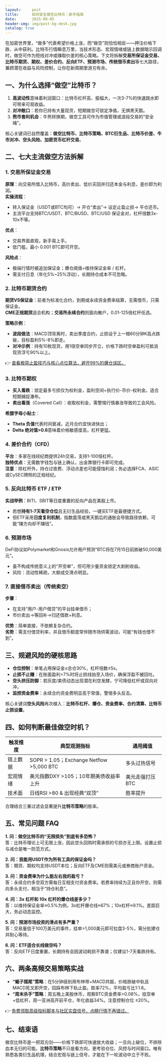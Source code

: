 ```yaml
---
layout:     post
title:      如何安全做空比特币：新手指南
date:       2025-09-05
header-img: img/post-bg-desk.jpg
catalog: true
---
```


在加密世界里，“做多”代表希望价格上涨，而“做空”则恰恰相反——押注价格下跌、从中获利。比特币行情瞬息万里，当技术形态、宏观情绪或链上数据暗示回调时，做空可作为短线对冲或赚取价差的核心策略。下文将拆解**交易所保证金交易、比特币期货、期权、差价合约、反向ETF、预测市场、传统借币卖出**等七大路径，兼顾潜在收益与风险控制，让你在新周期里游刃有余。

## 一、为什么选择“做空”比特币？

1. **高波动性**意味着利润窗口：比特币杠杆高、振幅大，一次3-7%的快速跳水即可带来可观收益。  
2. **对冲敞口**：若你已持有大量现货，短期做空可锁定净值，无惧黑天鹅。  
3. **熊市套利机会**：牛熊转换期，做空工具可作为市值管理或波段交易的“安全绳”。

核心关键词已自然覆盖：**做空比特币、比特币策略、BTC衍生品、比特币价差、牛市对冲、空头风险、加密货币杠杆交易**。

## 二、七大主流做空方法拆解

### 1. 交易所保证金交易

**原理**：向交易所借入比特币，高价卖出、低价买回并归还本金与利息，差价即为利润。  
**实操流程**：  
- 转入保证金（USDT或BTC均可）→ 开仓“卖出”→ 设定止盈止损→ 平仓还币。  
- 主流平台支持BTC/USDT、BTC/BUSD、BTC/USD 保证金对，杠杆倍数3x-10x不等。

**优点**：  
- 交易界面直观，新手易上手。  
- 低门槛，最小 0.001 BTC即可开空。  

**风险点**：  
- 极端行情时被追加保证金；爆仓阈值=维持保证金率 / 杠杆。  
- 需支付日息（年化5%~25%浮动），长期持仓成本不可忽略。

### 2. 比特币期货合约

**期货VS保证金**：前者为标准化合约，到期或永续资金费率结算，无需借币，只需保证金。  
**CME正规期货**适合机构；**交易所永续合约**则面向散户，0.01-125倍杠杆任选。  

**策略示例**：  
- **波段做法**：MACD顶背离时，卖出季度合约，止损设于上一根60分钟K高点跌破，目标盈利5%-8%即走。  
- **对冲示例**：持有10枚现货，用1倍空单同步开立，价格下跌时空单盈利可抵消现货浮亏90%以上。

👉 [查看极简止盈技巧与核心点位算法，避开99%的爆仓误区。](https://okxdog.com/)

### 3. 比特币期权

- **买入看跌**：锁定最多亏损仅为权利金，盈利空间=执行价-币价-权利金。适合短期捕捉瀑布。  
- **卖出看涨**（Covered Call）：收取权利金，需警惕行情暴涨导致的工会风险。  

**希腊字母小贴士**：  
- **Theta 负值**代表时间衰减，近月合约宜快进快出；  
- **Delta 绝对值>0.6**意味着价格敏感度高，杠杆更猛。

### 4. 差价合约（CFD）

**平台**：多家在线经纪商提供24h交易，支持1-100倍杠杆。  
**独特优点**：无需数字钱包与链上确认，出金靠银行卡即可完成。  
**注意**：除杠杆外，持仓过夜费、浮动点差也可能侵蚀利润；务必选择FCA、ASIC或CySEC牌照的正规经纪。

### 5. 反向比特币 ETF / ETP

**实战举例**：BITI、SBIT等日度重置的反向产品在美股上市。  
- 若想**持有1-7天看空仓位**且无衍生品经验，一键买ETF是最便捷方式。  
- 但ETF采用**日度复利机制**，指数震荡或黑天鹅后的通胀会导致路径依赖，可能“赚方向却不赚钱”。

### 6. 预测市场

DeFi协议如Polymarket和Gnosis允许用户预测“BTC将在7月15日前跌破50,000美元”。  
- 虽不构成传统意义上的“开空单”，但可用少量资金锁定大剥削收益。  
- 风险：流动性稀疏，大额成交滑点明显。

### 7. 直接借币卖出（传统卖空）

**步骤**：  
- 在支持“用户-用户借贷”的平台挂单借币；  
- 市价卖出→等回补→归还借款+利息。  

**优势**：简单直接，不依赖复杂合约。  
**劣势**：需支付借贷利率，并且借币额度常伴随市场供需波动，可能“有钱也借不到”。

## 三、规避风险的硬核思路

- **仓位控制**：单笔占用保证金≤总仓30%，杠杆倍数≤5x。  
- **止损不止赚**：在账面盈利+7%时将止损线抬至入场价，确保浮盈不被回吐。  
- **空头挤压防御**：若灰度/美债动态出现潜在利空发酵，宁可降低杠杆或双向对冲。  
- **监控资金费率**：永续合约资金费明显高于常值，警惕多头反击。  

核心关键词**空头风险**再次植入：**比特币杠杆、爆仓、资金费率、合约清算、比特币止损设置**。

## 四、如何判断最佳做空时机？

| 触发维度 | 典型观测指标 | 通用阈值 |
|---|---|---|
| 链上数据 | SOPR > 1.05；Exchange Netflow >5,000 BTC | 多头过热信号 |
| 宏观情绪 | 美元指数DXY >105；10年期美债收益率上升 | 美元走强打压BTC |
| 技术面 | 日线RSI >80 & 出现经典“双顶” | 胜率提升 |

合理结合三重过滤会显著提升**比特币策略**的胜率。

## 五、常见问题 FAQ

**1. 问：做空比特币的“无限损失”到底有多恐怖？**  
答：比特币理论上可无限上涨，因此空头回购时需承担的亏损亦无上限。设置止损与减仓是唯一防范方式。

**2. 问：我能用USDT作为所有工具的保证金吗？**  
答：期货、期权均支持USDT本位；反向ETF及CME则需美元或券商账户资金。

**3. 问：资金费率为什么能左右我的盈亏？**  
答：永续合约多空双方需每日互相支付资金费率。若费率持续为正且你开空，则需向多头支付，相当于“持仓利息”。

**4. 问：3x 杠杆和 10x 杠杆的爆仓线差多少？**  
答：以维持保证金率≈0.5%为例，3x杠杆爆仓线≈67%；10x杠杆≈9.1%。差距巨大，务必动态监控。

**5. 问：预测市场投资的滑点有多严重？**  
答：交易量低于100万美元的事件，挂单>1,000美元即可拉盘3-5%，需分批建仓并耐心等待。

**6. 问：ETF适合长线做空吗？**  
答：反向ETF日度重置，长期持有会因波动耗损不靠谱；仅建议1-7天看跌持有。

## 六、两条高频交易策略实战

- **“蝎子摆尾”策略**：在5分钟级别用布林带+MACD共振，价格跌破中轨且MACD死叉即开空，回踩布林下轨止盈。胜率72%，平均盈亏比1:1.6。  
- **“周末杀手”策略**：周五晚上美股休币，观察BTC资金费率>0.08%，挂空单+低杠杆，周一亚洲高开前平仓，年化收益34%。注意控制仓位 ≤20%。

👉 [免费领取高级指标脚本与社区实盘信号，点睛行情不再错过。](https://okxdog.com/)

## 七、结束语

做空比特币是一把双刃剑——价格下跌即可快速放大收益；一旦向上破位，不排除血本无归的可能。**比特币策略**不只是看方向，更考验仓位、风控与时间窗口。唯有熟悉各类衍生品机理，结合宏观与链上信号，才能在下一轮波动中立于不败。